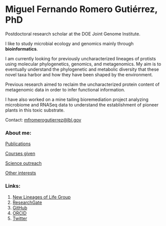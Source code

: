 
# Miguel Fernando Romero Gutiérrez, PhD

Postdoctoral research scholar at the DOE Joint Genome Institute.

I like to study microbial ecology and genomics mainly through **bioinformatics**.

I am currently looking for previously uncharacterized lineages of protists using molecular phylogenetics, genomics, and metagenomics. My aim is to eventually understand the phylogenetic and metabolic diversity that these novel taxa harbor and how they have been shaped by the environment.

Previous research aimed to reclaim the uncharacterized protein content of metagenomic data in order to infer functional information.

I have also worked on a mine tailing bioremediation project analyzing microbiome and RNASeq data to understand the establishment of pioneer plants in this toxic substrate.

Contact: mfromerogutierrez@lbl.gov

### About me:

[Publications](https://miferg.github.io/publications)

[Courses given](https://miferg.github.io/courses)

[Science outreach](https://miferg.github.io/outreach)

[Other interests](https://miferg.github.io/other)

### Links:

1. [New Lineages of Life Group](https://jgi.doe.gov/our-science/scientists-jgi/new-lineages-of-life/)
2. [ResearchGate](https://www.researchgate.net/profile/Miguel-Romero-36)
3. [GitHub](https://github.com/miferg)
4. [ORCID](http://orcid.org/0000-0002-3799-717X)
5. [Twitter](https://twitter.com/mikebartgeier)
